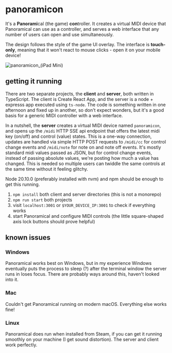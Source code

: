 # panoramicon

It's a **Panorami**cal (the game) **con**troller. It creates a virtual MIDI device that Panoramical can use as a controller, and serves a web interface that any number of users can open and use simultaneously.

The design follows the style of the game UI overlay. The interface is **touch-only**, meaning that it won't react to mouse clicks - open it on your mobile device!

![panoramicon_(iPad Mini)](https://github.com/kunaakos/panoramicon/assets/3966787/d6918a66-4cdf-4eeb-a48c-c9843ff2e6bf)

## getting it running

There are two separate projects, the **client** and **server**, both written in TypeScript. The client is Create React App, and the server is a node + expresss app executed using `ts-node`. The code is something written in one afternoon and fixed up in another, so don't expect wonders, but it's a good basis for a generic MIDI controller with a web interface.

In a nutshell, the **server** creates a virtual MIDI device named `panoramicon`, and opens up the `/midi` HTTP SSE api endpoint that offers the latest midi key (on/off) and control (value) states. This is a one-way connection, updates are handled via simple HTTP POST requests to `/midi/cc` for control change events and `/midi/note` for note on and note off events. It's mostly standard midi values passed as JSON, but for control change events, instead of passing absolute values, we're posting how much a value has changed. This is needed so multiple users can twiddle the same controls at the same time without it feeling glitchy.

Node 20.10.0 (preferably installed with nvm) and npm should be enough to get this running.

1. `npm install` both client and server directories (this is not a monorepo)
2. `npm run start` both projects
3. visit `localhost:3001` or `$YOUR_DEVICE_IP:3001` to check if everything works
4. start Panoramical and configure MIDI controls (the little square-shaped axis lock buttons should prove helpful)

## known issues

### Windows
Panoramical works best on Windows, but in my experience Windows eventually puts the process to sleep (?) after the terminal window the server runs in loses focus. There are probably ways around this, haven't looked into it.

### Mac
Couldn't get Panoramical running on modern macOS. Everything else works fine!

### Linux
Panoramical does run when installed from Steam, if you can get it running smoothly on your machine (I get sound distortion). The server and client work perfectly.
